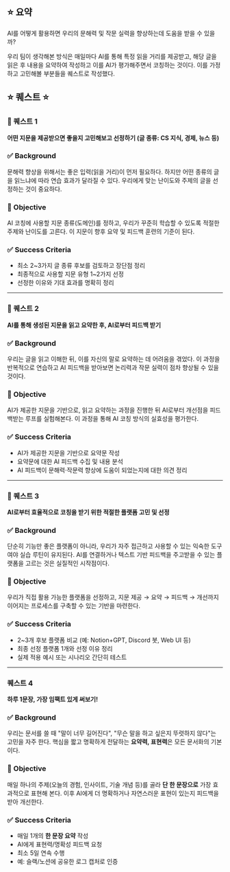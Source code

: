 ## ⭐️ 요약

AI를 어떻게 활용하면 우리의 문해력 및 작문 실력을 향상하는데 도움을 받을 수 있을까?

우리 팀이 생각해본 방식은 매일마다 AI를 통해 특정 읽을 거리를 제공받고, 해당 글을 읽은 후 내용을 요약하여 작성하고 이를 AI가 평가해주면서 코칭하는 것이다. 이를 가정하고 고민해볼 부분들을 퀘스트로 작성했다.


## ⭐️  퀘스트 ⭐️ 

### 🚀 퀘스트 1

**어떤 지문을 제공받으면 좋을지 고민해보고 선정하기 (글 종류: CS 지식, 경제, 뉴스 등)**

### ✅ Background

문해력 향상을 위해서는 좋은 입력(읽을 거리)이 먼저 필요하다. 하지만 어떤 종류의 글을 읽느냐에 따라 연습 효과가 달라질 수 있다. 우리에게 맞는 난이도와 주제의 글을 선정하는 것이 중요하다.

### 🎯 Objective

AI 코칭에 사용할 지문 종류(도메인)를 정하고, 우리가 꾸준히 학습할 수 있도록 적절한 주제와 난이도를 고른다. 이 지문이 향후 요약 및 피드백 훈련의 기준이 된다.

### ✅ Success Criteria

- 최소 2~3가지 글 종류 후보를 검토하고 장단점 정리
- 최종적으로 사용할 지문 유형 1~2가지 선정
- 선정한 이유와 기대 효과를 명확히 정리

---

### 🚀 퀘스트 2

**AI를 통해 생성된 지문을 읽고 요약한 후, AI로부터 피드백 받기**

### ✅ Background

우리는 글을 읽고 이해한 뒤, 이를 자신의 말로 요약하는 데 어려움을 겪었다. 이 과정을 반복적으로 연습하고 AI 피드백을 받아보면 논리력과 작문 실력이 점차 향상될 수 있을 것이다.

### 🎯 Objective

AI가 제공한 지문을 기반으로, 읽고 요약하는 과정을 진행한 뒤 AI로부터 개선점을 피드백받는 루프를 실험해본다. 이 과정을 통해 AI 코칭 방식의 실효성을 평가한다.

### ✅ Success Criteria

- AI가 제공한 지문을 기반으로 요약문 작성
- 요약문에 대한 AI 피드백 수집 및 내용 분석
- AI 피드백이 문해력·작문력 향상에 도움이 되었는지에 대한 의견 정리

---

### 🚀 퀘스트 3

**AI로부터 효율적으로 코칭을 받기 위한 적절한 플랫폼 고민 및 선정**

### ✅ Background

단순히 기능만 좋은 플랫폼이 아니라, 우리가 자주 접근하고 사용할 수 있는 익숙한 도구여야 실습 루틴이 유지된다. AI를 연결하거나 텍스트 기반 피드백을 주고받을 수 있는 플랫폼을 고르는 것은 실질적인 시작점이다.

### 🎯 Objective

우리가 직접 활용 가능한 플랫폼을 선정하고, 지문 제공 → 요약 → 피드백 → 개선까지 이어지는 프로세스를 구축할 수 있는 기반을 마련한다.

### ✅ Success Criteria

- 2~3개 후보 플랫폼 비교 (예: Notion+GPT, Discord 봇, Web UI 등)
- 최종 선정 플랫폼 1개와 선정 이유 정리
- 실제 적용 예시 또는 시나리오 간단히 테스트

---

### **퀘스트 4**

**하루 1문장, 가장 임팩트 있게 써보기!**

### ✅ Background

우리는 문서를 쓸 때 "말이 너무 길어진다", "무슨 말을 하고 싶은지 뚜렷하지 않다"는 고민을 자주 한다. 핵심을 짧고 명확하게 전달하는 **요약력, 표현력**은 모든 문서화의 기본이다.

### 🎯 Objective

매일 하나의 주제(오늘의 경험, 인사이트, 기술 개념 등)를 골라 **단 한 문장으로** 가장 효과적으로 표현해 본다. 이후 AI에게 더 명확하거나 자연스러운 표현이 있는지 피드백을 받아 개선한다.

### ✅ Success Criteria

- 매일 1개의 **한 문장 요약** 작성
- AI에게 표현력/명확성 피드백 요청
- 최소 5일 연속 수행
- 예: 슬랙/노션에 공유한 로그 캡처로 인증